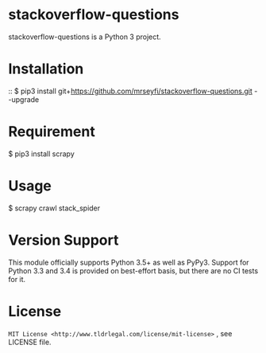 # stackoverflow-questions #

stackoverflow-questions is a Python 3 project.

Installation
============

::
    $ pip3 install git+https://github.com/mrseyfi/stackoverflow-questions.git --upgrade


Requirement
===========
  $ pip3 install scrapy


Usage
=====
  $ scrapy crawl stack_spider


Version Support
===============

This module officially supports Python 3.5+ as well as PyPy3. Support for Python
3.3 and 3.4 is provided on best-effort basis, but there are no CI tests for it.


License
=======

`MIT License <http://www.tldrlegal.com/license/mit-license>` , see LICENSE file.
